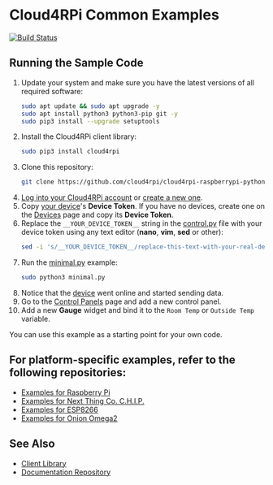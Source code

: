 Cloud4RPi Common Examples
==================

[![Build Status](https://travis-ci.org/cloud4rpi/cloud4rpi-common-python.svg?branch=master)](https://travis-ci.org/cloud4rpi/cloud4rpi-common-python)


## Running the Sample Code

1. Update your system and make sure you have the latest versions of all required software:
    ```sh
    sudo apt update && sudo apt upgrade -y
    sudo apt install python3 python3-pip git -y
    sudo pip3 install --upgrade setuptools
    ```
2. Install the Cloud4RPi client library:
    ```sh
    sudo pip3 install cloud4rpi
    ```
3. Clone this repository:
    ```sh
    git clone https://github.com/cloud4rpi/cloud4rpi-raspberrypi-python.git && cd cloud4rpi-raspberrypi-python
    ```
4. [Log into your Cloud4RPi account](https://cloud4rpi.io/signin) or [create a new one](https://cloud4rpi.io/register).
5. Copy [your device](https://cloud4rpi.io/devices)'s **Device Token**. If you have no devices, create one on the [Devices](https://cloud4rpi.io/devices) page and copy its **Device Token**.
6. Replace the `__YOUR_DEVICE_TOKEN__` string in the [control.py](https://github.com/cloud4rpi/cloud4rpi-raspberrypi-python/blob/master/control.py) file with your device token using any text editor (**nano**, **vim**, **sed** or other):
    ```sh
    sed -i 's/__YOUR_DEVICE_TOKEN__/replace-this-text-with-your-real-device-token/' control.py
    ```
7. Run the [minimal.py](minimal.py) example:
    ```sh
    sudo python3 minimal.py
    ```
8. Notice that the [device](https://cloud4rpi.io/devices) went online and started sending data.
9. Go to the [Control Panels](https://cloud4rpi.io/control-panels/) page and add a new control panel.
10. Add a new **Gauge** widget and bind it to the `Room Temp` or `Outside Temp` variable.

You can use this example as a starting point for your own code.


## For platform-specific examples, refer to the following repositories:
* [Examples for Raspberry Pi](https://github.com/cloud4rpi/cloud4rpi-raspberrypi-python)
* [Examples for Next Thing Co. C.H.I.P.](https://github.com/cloud4rpi/cloud4rpi-chip-python)
* [Examples for ESP8266](https://github.com/cloud4rpi/cloud4rpi-esp8266-micropython)
* [Examples for Onion Omega2](https://github.com/cloud4rpi/cloud4rpi-omega2-python)

## See Also

* [Client Library](https://github.com/cloud4rpi/cloud4rpi)
* [Documentation Repository](https://github.com/cloud4rpi/docs)
